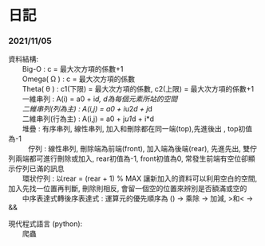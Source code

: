 # 日記

### 2021/11/05

資料結構: <br> 
　　Big-O : c = 最大次方項的係數+1 <br> 
　　Omega( Ω ) : c = 最大次方項的係數 <br> 
　　Theta( θ ) : c1(下限) = 最大次方項的係數, c2(上限) = 最大次方項的係數+1 <br> 
　　一維串列 : A(i) = a0 + i*d, d為每個元素所站的空間 <br> 
　　二維串列(列為主) :  A(i,j) = a0 + i*u2*d + j*d <br>
　　二維串列(行為主) :  A(i,j) = a0 + j*u1*d + i*d <br>
　　堆疊 : 有序串列, 線性串列, 加入和刪除都在同一端(top),先進後出 , top初值為-1 <br>
　　&nbsp; &nbsp;佇列 : 線性串列, 刪除端為前端(front), 加入端為後端(rear), 先進先出, 雙佇列兩端都可進行刪除或加入, rear初值為-1, front初值為0, 常發生前端有空位卻顯示佇列已滿的訊息 <br>
　　環狀佇列 : 以rear = (rear + 1) % MAX 讓新加入的資料可以利用空白的空間, 加入先找一位置再判斷, 刪除則相反, 會留一個空的位置來辨別是否額滿或空的 <br>
　　中序表達式轉後序表達式 : 運算元的優先順序為 () -> 乘除 -> 加減, >和< -> && <br>

現代程式語言 (python): <br>
　　爬蟲
